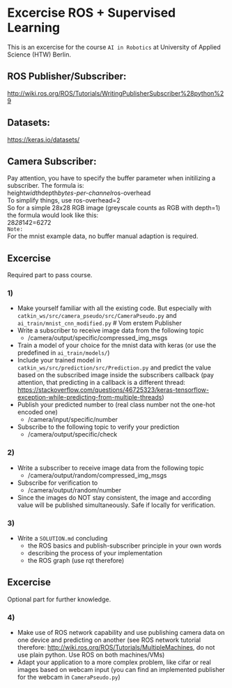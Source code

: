 # Excercise ROS + Supervised Learning
This is an excercise for the course `AI in Robotics` at University of Applied Science (HTW) Berlin.

## ROS Publisher/Subscriber:  
http://wiki.ros.org/ROS/Tutorials/WritingPublisherSubscriber%28python%29

## Datasets:  
https://keras.io/datasets/

## Camera Subscriber:  
Pay attention, you have to specify the buffer parameter when initilizing a subscriber. The formula is:  
height*width*depth*bytes-per-channel*ros-overhead  
To simplify things, use ros-overhead=2  
So for a simple 28x28 RGB image (greyscale counts as RGB with depth=1) the formula would look like this:  
28*28*1*4*2=6272  
`Note:`  
For the mnist example data, no buffer manual adaption is required.

## Excercise  
Required part to pass course.
### 1)
* Make yourself familiar with all the existing code. But especially with `catkin_ws/src/camera_pseudo/src/CameraPseudo.py` and `ai_train/mnist_cnn_modified.py` # Vom erstem Publisher
* Write a subscriber to receive image data from the following topic
  * /camera/output/specific/compressed_img_msgs
* Train a model of your choice for the mnist data with keras (or use the predefined in `ai_train/models/`)
* Include your trained model in `catkin_ws/src/prediction/src/Prediction.py` and predict the value based on the subscribed image inside the subscribers callback (pay attention, that predicting in a callback is a different thread: https://stackoverflow.com/questions/46725323/keras-tensorflow-exception-while-predicting-from-multiple-threads)
* Publish your predicted number to (real class number not the one-hot encoded one)
  * /camera/input/specific/number
* Subscribe to the following topic to verify your prediction
  * /camera/output/specific/check

### 2)
* Write a subscriber to receive image data from the following topic
  * /camera/output/random/compressed_img_msgs
* Subscribe for verification to
  * /camera/output/random/number
* Since the images do NOT stay consistent, the image and according value will be published simultaneously. Safe if locally for verification.

### 3)
* Write a `SOLUTION.md` concluding
  * the ROS basics and publish-subscriber principle in your own words
  * describing the process of your implementation
  * the ROS graph (use rqt therefore)

## Excercise
Optional part for further knowledge.

### 4)
* Make use of ROS network capability and use publishing camera data on one device and predicting on another (see ROS network tutorial therefore: http://wiki.ros.org/ROS/Tutorials/MultipleMachines, do not use plain python. Use ROS on both machines/VMs)
* Adapt your application to a more complex problem, like cifar or real images based on webcam input (you can find an implemented publisher for the webcam in `CameraPseudo.py`)
